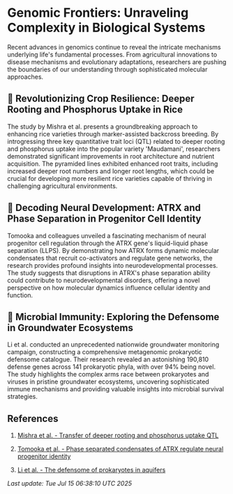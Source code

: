 # Genomic Frontiers: Unraveling Complexity in Biological Systems

Recent advances in genomics continue to reveal the intricate mechanisms underlying life's fundamental processes. From agricultural innovations to disease mechanisms and evolutionary adaptations, researchers are pushing the boundaries of our understanding through sophisticated molecular approaches.

## 🌱 Revolutionizing Crop Resilience: Deeper Rooting and Phosphorus Uptake in Rice

The study by Mishra et al. presents a groundbreaking approach to enhancing rice varieties through marker-assisted backcross breeding. By introgressing three key quantitative trait loci (QTL) related to deeper rooting and phosphorus uptake into the popular variety 'Maudamani', researchers demonstrated significant improvements in root architecture and nutrient acquisition. The pyramided lines exhibited enhanced root traits, including increased deeper root numbers and longer root lengths, which could be crucial for developing more resilient rice varieties capable of thriving in challenging agricultural environments.

## 🧬 Decoding Neural Development: ATRX and Phase Separation in Progenitor Cell Identity

Tomooka and colleagues unveiled a fascinating mechanism of neural progenitor cell regulation through the ATRX gene's liquid-liquid phase separation (LLPS). By demonstrating how ATRX forms dynamic molecular condensates that recruit co-activators and regulate gene networks, the research provides profound insights into neurodevelopmental processes. The study suggests that disruptions in ATRX's phase separation ability could contribute to neurodevelopmental disorders, offering a novel perspective on how molecular dynamics influence cellular identity and function.

## 🦠 Microbial Immunity: Exploring the Defensome in Groundwater Ecosystems

Li et al. conducted an unprecedented nationwide groundwater monitoring campaign, constructing a comprehensive metagenomic prokaryotic defensome catalogue. Their research revealed an astonishing 190,810 defense genes across 141 prokaryotic phyla, with over 94% being novel. The study highlights the complex arms race between prokaryotes and viruses in pristine groundwater ecosystems, uncovering sophisticated immune mechanisms and providing valuable insights into microbial survival strategies.

## References

1. [Mishra et al. - Transfer of deeper rooting and phosphorus uptake QTL](https://pubmed.ncbi.nlm.nih.gov/40659747/)

2. [Tomooka et al. - Phase separated condensates of ATRX regulate neural progenitor identity](https://pubmed.ncbi.nlm.nih.gov/40659667/)

3. [Li et al. - The defensome of prokaryotes in aquifers](https://pubmed.ncbi.nlm.nih.gov/40659683/)

*Last update: Tue Jul 15 06:38:10 UTC 2025*
